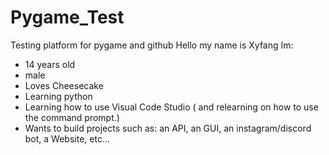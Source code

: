 # Pygame_Test
Testing platform for pygame and github
Hello my name is Xyfang
Im:
- 14 years old
- male
- Loves Cheesecake
- Learning python
- Learning how to use Visual Code Studio ( and relearning on how to use the command prompt.)
- Wants to build projects such as: an API, an GUI, an instagram/discord bot, a Website, etc...
